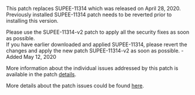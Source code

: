 This patch replaces SUPEE-11314 which was released on April 28, 2020.  
Previously installed SUPEE-11314 patch needs to be reverted prior to installing this version.

Please use the SUPEE-11314-v2 patch to apply all the security fixes as soon as possible.  
If you have earlier downloaded and applied SUPEE-11314, please revert the changes and apply the new patch SUPEE-11314-v2 as soon as possible. - Added May 12, 2020

More information about the individual issues addressed by this patch is available in the patch [details](https://helpx.adobe.com/security/products/magento/apsb20-22.html).

More details about the patch issues could be found [here](https://magento.stackexchange.com/questions/311699/security-patch-supee-11314-possible-problems).
